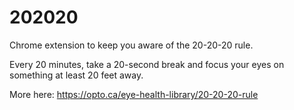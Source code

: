# 202020

Chrome extension to keep you aware of the 20-20-20 rule.

Every 20 minutes, take a 20-second break and focus your eyes on something at least 20 feet away.

More here: https://opto.ca/eye-health-library/20-20-20-rule